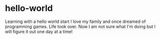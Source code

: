 # hello-world
Learning with a hello world start
I love my family and once dreamed of programming games. Life took over. Now I am not sure what I'm doing but I will figure it out one day at a time!

